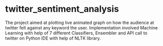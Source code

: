 # twitter_sentiment_analysis
The project aimed at plotting live animated graph on how the audience at twitter felt against any keyword the user.  Implementation involved Machine Learning with help of 7 different Classifiers, Ensembler and API call to twitter on Python IDE with help of NLTK library.
